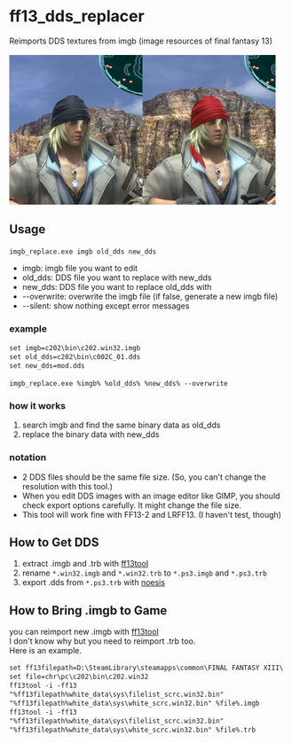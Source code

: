 # ff13_dds_replacer
Reimports DDS textures from imgb (image resources of final fantasy 13)<br>
<br>
<img src=replace_c002C_01.png width=480>
## Usage
`imgb_replace.exe imgb old_dds new_dds`
+ imgb: imgb file you want to edit
+ old_dds: DDS file you want to replace with new_dds
+ new_dds: DDS file you want to replace old_dds with
+ --overwrite: overwrite the imgb file (if false, generate a new imgb file)
+ --silent: show nothing except error messages

### example

```
set imgb=c202\bin\c202.win32.imgb
set old_dds=c202\bin\c002C_01.dds
set new_dds=mod.dds

imgb_replace.exe %imgb% %old_dds% %new_dds% --overwrite
```

### how it works

1. search imgb and find the same binary data as old_dds
2. replace the binary data with new_dds

### notation
+ 2 DDS files should be the same file size. (So, you can't change the resolution with this tool.)
+ When you edit DDS images with an image editor like GIMP, you should check export options carefully. It might change the file size.
+ This tool will work fine with FF13-2 and LRFF13. (I haven't test, though)

## How to Get DDS
1. extract .imgb and .trb with [ff13tool](https://steamcommunity.com/app/292120/discussions/0/613939294277998633/)
2. rename `*.win32.imgb` and `*.win32.trb` to `*.ps3.imgb` and `*.ps3.trb`
3. export .dds from `*.ps3.trb` with [noesis](http://richwhitehouse.com/index.php?content=inc_projects.php&showproject)

## How to Bring .imgb to Game
you can reimport new .imgb with [ff13tool](https://steamcommunity.com/app/292120/discussions/0/613939294277998633/)<br>
I don't know why but you need to reimport .trb too.<br>
Here is an example.

```
set ff13filepath=D:\SteamLibrary\steamapps\common\FINAL FANTASY XIII\
set file=chr\pc\c202\bin\c202.win32
ff13tool -i -ff13 "%ff13filepath%white_data\sys\filelist_scrc.win32.bin" "%ff13filepath%white_data\sys\white_scrc.win32.bin" %file%.imgb
ff13tool -i -ff13 "%ff13filepath%white_data\sys\filelist_scrc.win32.bin" "%ff13filepath%white_data\sys\white_scrc.win32.bin" %file%.trb
```
